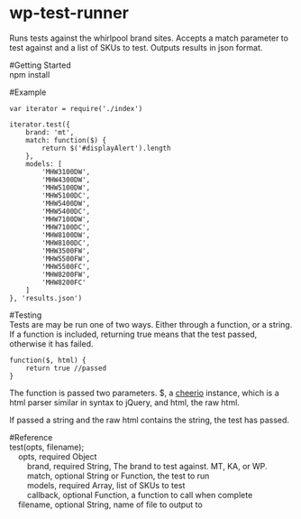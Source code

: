 # wp-test-runner
Runs tests against the whirlpool brand sites. Accepts a match parameter to test against and a list of SKUs to test. Outputs results in json format.  
  
#Getting Started  
npm install  
  
#Example  

```
var iterator = require('./index')

iterator.test({
	brand: 'mt',
	match: function($) {
		return $('#displayAlert').length
	},
	models: [
		'MHW3100DW',
		'MHW4300DW',
		'MHW5100DW',
		'MHW5100DC',
		'MHW5400DW',
		'MHW5400DC',
		'MHW7100DW',
		'MHW7100DC',
		'MHW8100DW',
		'MHW8100DC',
		'MHW3500FW',
		'MHW5500FW',
		'MHW5500FC',
		'MHW8200FW',
		'MHW8200FC'
	]
}, 'results.json')
```  

#Testing  
Tests are may be run one of two ways. Either through a function, or a string. If a function is included, returning true means that the test passed, otherwise it has failed.  

```
function($, html) {
	return true //passed
}
```

The function is passed two parameters. $, a [cheerio](https://github.com/cheeriojs/cheerio) instance, which is a html parser similar in syntax to jQuery, and html, the raw html.  

If passed a string and the raw html contains the string, the test has passed.  

#Reference  
test(opts, filename);  
&nbsp;&nbsp;&nbsp;&nbsp;opts, required Object  
&nbsp;&nbsp;&nbsp;&nbsp;&nbsp;&nbsp;&nbsp;&nbsp;brand, required String, The brand to test against. MT, KA, or WP.  
&nbsp;&nbsp;&nbsp;&nbsp;&nbsp;&nbsp;&nbsp;&nbsp;match, optional String or Function, the test to run  
&nbsp;&nbsp;&nbsp;&nbsp;&nbsp;&nbsp;&nbsp;&nbsp;models, required Array, list of SKUs to test  
&nbsp;&nbsp;&nbsp;&nbsp;&nbsp;&nbsp;&nbsp;&nbsp;callback, optional Function, a function to call when complete  
&nbsp;&nbsp;&nbsp;&nbsp;filename, optional String, name of file to output to
